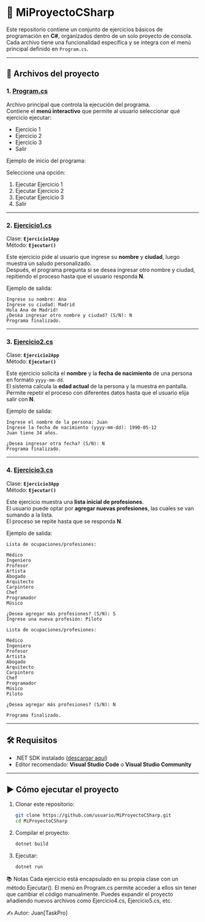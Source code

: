 # 📌 MiProyectoCSharp

Este repositorio contiene un conjunto de ejercicios básicos de programación en **C#**, organizados dentro de un solo proyecto de consola.  
Cada archivo tiene una funcionalidad específica y se integra con el menú principal definido en `Program.cs`.

---

## 🚀 Archivos del proyecto

### 1. [Program.cs](./Program.cs)
Archivo principal que controla la ejecución del programa.  
Contiene el **menú interactivo** que permite al usuario seleccionar qué ejercicio ejecutar:  

- Ejercicio 1  
- Ejercicio 2  
- Ejercicio 3  
- Salir  

Ejemplo de inicio del programa:  

Seleccione una opción:

1. Ejecutar Ejercicio 1
2. Ejecutar Ejercicio 2
3. Ejecutar Ejercicio 3
4. Salir

---

### 2. [Ejercicio1.cs](./ejercicio1.cs)
Clase: **`Ejercicio1App`**  
Método: **`Ejecutar()`**  

Este ejercicio pide al usuario que ingrese su **nombre** y **ciudad**, luego muestra un saludo personalizado.  
Después, el programa pregunta si se desea ingresar otro nombre y ciudad, repitiendo el proceso hasta que el usuario responda **N**.  

Ejemplo de salida: 
```
Ingrese su nombre: Ana
Ingrese su ciudad: Madrid
Hola Ana de Madrid!
¿Desea ingresar otro nombre y ciudad? (S/N): N
Programa finalizado.
```

---

### 3. [Ejercicio2.cs](./ejercicio2.cs)
Clase: **`Ejercicio2App`**  
Método: **`Ejecutar()`**  

Este ejercicio solicita el **nombre** y la **fecha de nacimiento** de una persona en formato `yyyy-mm-dd`.  
El sistema calcula la **edad actual** de la persona y la muestra en pantalla.  
Permite repetir el proceso con diferentes datos hasta que el usuario elija salir con **N**.  

Ejemplo de salida:  
```
Ingrese el nombre de la persona: Juan
Ingrese la fecha de nacimiento (yyyy-mm-dd): 1990-05-12
Juan tiene 34 años.

¿Desea ingresar otra fecha? (S/N): N
Programa finalizado.
```

---

### 4. [Ejercicio3.cs](./ejercicio3.cs)
Clase: **`Ejercicio3App`**  
Método: **`Ejecutar()`**  

Este ejercicio muestra una **lista inicial de profesiones**.  
El usuario puede optar por **agregar nuevas profesiones**, las cuales se van sumando a la lista.  
El proceso se repite hasta que se responda **N**.  

Ejemplo de salida:  
```
Lista de ocupaciones/profesiones:

Médico
Ingeniero
Profesor
Artista
Abogado
Arquitecto
Carpintero
Chef
Programador
Músico

¿Desea agregar más profesiones? (S/N): S
Ingrese una nueva profesión: Piloto

Lista de ocupaciones/profesiones:

Médico
Ingeniero
Profesor
Artista
Abogado
Arquitecto
Carpintero
Chef
Programador
Músico
Piloto

¿Desea agregar más profesiones? (S/N): N

Programa finalizado.
```
---

## 🛠️ Requisitos
- .NET SDK instalado ([descargar aquí](https://dotnet.microsoft.com/en-us/download))  
- Editor recomendado: **Visual Studio Code** o **Visual Studio Community**

---

## ▶️ Cómo ejecutar el proyecto
1. Clonar este repositorio:  
   ```bash
   git clone https://github.com/usuario/MiProyectoCSharp.git
   cd MiProyectoCSharp
   ```

2. Compilar el proyecto:
   ```bash
   dotnet build
   ```
3. Ejecutar:
   ```bash
   dotnet run
   ```
📚 Notas
Cada ejercicio está encapsulado en su propia clase con un método Ejecutar().
El menú en Program.cs permite acceder a ellos sin tener que cambiar el código manualmente.
Puedes expandir el proyecto añadiendo nuevos archivos como Ejercicio4.cs, Ejercicio5.cs, etc.

✍️ Autor: Juan[TaskPro]
